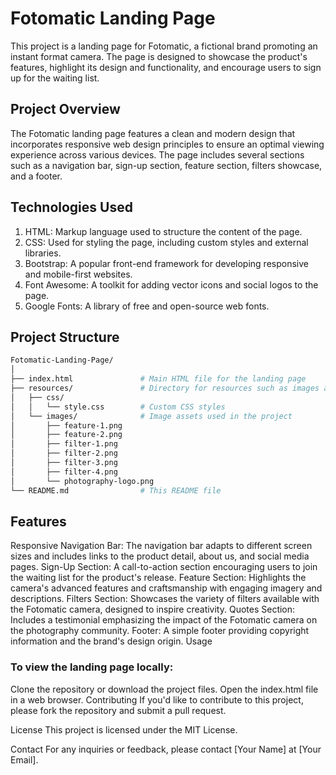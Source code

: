 # Fotomatic Landing Page

This project is a landing page for Fotomatic, a fictional brand promoting an instant format camera. The page is designed to showcase the product's features, highlight its design and functionality, and encourage users to sign up for the waiting list.

## Project Overview
The Fotomatic landing page features a clean and modern design that incorporates responsive web design principles to ensure an optimal viewing experience across various devices. The page includes several sections such as a navigation bar, sign-up section, feature section, filters showcase, and a footer.

## Technologies Used
1. HTML: Markup language used to structure the content of the page.
2. CSS: Used for styling the page, including custom styles and external libraries.
3. Bootstrap: A popular front-end framework for developing responsive and mobile-first websites.
4. Font Awesome: A toolkit for adding vector icons and social logos to the page.
5. Google Fonts: A library of free and open-source web fonts.

## Project Structure

```bash
Fotomatic-Landing-Page/
│
├── index.html               # Main HTML file for the landing page
├── resources/               # Directory for resources such as images and styles
│   ├── css/
│   │   └── style.css        # Custom CSS styles
│   └── images/              # Image assets used in the project
│       ├── feature-1.png
│       ├── feature-2.png
│       ├── filter-1.png
│       ├── filter-2.png
│       ├── filter-3.png
│       ├── filter-4.png
│       └── photography-logo.png
└── README.md                # This README file
```

## Features

Responsive Navigation Bar: The navigation bar adapts to different screen sizes and includes links to the product detail, about us, and social media pages.
Sign-Up Section: A call-to-action section encouraging users to join the waiting list for the product's release.
Feature Section: Highlights the camera's advanced features and craftsmanship with engaging imagery and descriptions.
Filters Section: Showcases the variety of filters available with the Fotomatic camera, designed to inspire creativity.
Quotes Section: Includes a testimonial emphasizing the impact of the Fotomatic camera on the photography community.
Footer: A simple footer providing copyright information and the brand's design origin.
Usage

### To view the landing page locally:

Clone the repository or download the project files.
Open the index.html file in a web browser.
Contributing
If you'd like to contribute to this project, please fork the repository and submit a pull request.

License
This project is licensed under the MIT License.

Contact
For any inquiries or feedback, please contact [Your Name] at [Your Email].
